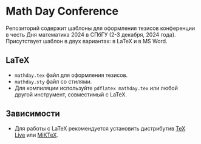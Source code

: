 # Math Day Conference

Репозиторий содержит шаблоны для оформления тезисов конференции
в честь Дня математика 2024 в СПбГУ (2-3 декабря, 2024 года). Присутствует шаблон в двух вариантах: в LaTeX и в MS Word.

## LaTeX

- `mathday.tex` файл для оформления тезисов.
- `mathday.sty` файл со стилями.
- Для компиляции используйте `pdflatex mathday.tex` или любой другой инструмент, совместимый с LaTeX.

## Зависимости

- Для работы с LaTeX рекомендуется установить дистрибутив [TeX Live](https://tug.org/texlive/) или [MiKTeX](https://miktex.org/).
